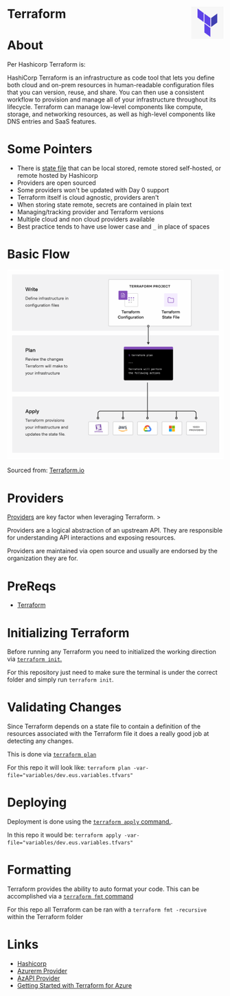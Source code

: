 # Terraform <img align="right" width="75" height="75" src="images/terraform/terraform_logo.png" alt="Terraform Logo">

# About
Per Hashicorp Terraform is:
>
HashiCorp Terraform is an infrastructure as code tool that lets you define both cloud and on-prem resources in human-readable configuration files that you can version, reuse, and share. You can then use a consistent workflow to provision and manage all of your infrastructure throughout its lifecycle. Terraform can manage low-level components like compute, storage, and networking resources, as well as high-level components like DNS entries and SaaS features.
>
# Some Pointers
- There is [state file](https://www.terraform.io/language/state) that can be local stored, remote stored self-hosted, or remote hosted by Hashicorp
- Providers are open sourced
- Some providers won't be updated with Day 0 support
- Terraform itself is cloud agnostic, providers aren't
- When storing state remote, secrets are contained in plain text
- Managing/tracking provider and Terraform versions
- Multiple cloud and non cloud providers available
- Best practice tends to have use lower case and `_` in place of spaces

# Basic Flow
![Basic Terraform Workflow](images/terraform/terraform_basic.png)

Sourced from: [Terraform.io](https://www.terraform.io/intro)


# Providers
[Providers](https://registry.terraform.io/browse/providers) are key factor when leveraging Terraform. >
>
Providers are a logical abstraction of an upstream API. They are responsible for understanding API interactions and exposing resources. 
>
Providers are maintained via open source and usually are endorsed by the organization they are for.
# PreReqs
- [Terraform](https://learn.hashicorp.com/tutorials/terraform/install-cli)

# Initializing Terraform
Before running any Terraform you need to initialized the working direction via [`terraform init`.](https://www.terraform.io/cli/commands/init)

For this repository just need to make sure the terminal is under the correct folder and simply run `terraform init`.

# Validating Changes
Since Terraform depends on a state file to contain a definition of the resources associated with the Terraform file it does a really good job at detecting any changes.

This is done via [`terraform plan`](https://www.terraform.io/cli/commands/plan)

For this repo it will look like:
`terraform plan -var-file="variables/dev.eus.variables.tfvars" ` 

# Deploying
Deployment is done using the [`terraform apply` command.](https://www.terraform.io/cli/commands/apply).

In this repo it would be:
`terraform apply -var-file="variables/dev.eus.variables.tfvars"   `

# Formatting
Terraform provides the ability to auto format your code. This can be accomplished via a [`terraform fmt` command](https://www.terraform.io/cli/commands/fmt)

For this repo all Terraform can be ran with a `terraform fmt -recursive` within the Terraform folder

# Links
- [Hashicorp](https://www.terraform.io/)
- [Azurerm Provider](https://registry.terraform.io/providers/hashicorp/azurerm/latest/docs)
- [AzAPI Provider](https://registry.terraform.io/providers/Azure/azapi/latest/docs)
- [Getting Started with Terraform for Azure](https://learn.hashicorp.com/collections/terraform/azure-get-started)